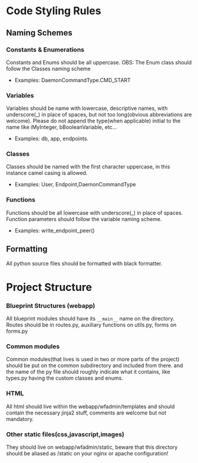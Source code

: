 # Code Styling Rules
## Naming Schemes
### Constants & Enumerations
Constants and Enums should be all uppercase.
OBS: The Enum class should follow the Classes naming scheme
- Examples: DaemonCommandType.CMD_START 
### Variables
Variables should be name with lowercase, descriptive names, with underscore(_) in place of spaces, but not too long(obvious abbreviations are welcome).
Please do not append the type(when applicable) initial to the name like iMyInteger, bBooleanVariable, etc...
- Examples: db, app, endpoints.
### Classes
Classes should be named with the first character uppercase, in this instance camel casing is allowed.
- Examples: User, Endpoint,DaemonCommandType
### Functions
Functions should be all lowercase with underscore(_) in place of spaces.
Function parameters should follow the variable naming scheme.
- Examples: write_endpoint_peer()
## Formatting
All python source files should be formatted with black formatter.
# Project Structure
### Blueprint Structures (webapp)
All blueprint modules should have its `__main__` name on the directory.
Routes should be in routes.py, auxiliary functions on utils.py, forms on forms.py
### Common modules
Common modules(that lives is used in two or more parts of the project) should be put on the common subdirectory and included from there.
and the name of the py file should roughly indicate what it contains, like types.py having the custom classes and enums.
### HTML
All html should live within the webapp/wfadmin/templates and should contain the necessary jinja2 stuff, comments are welcome but not mandatory.
### Other static files(css,javascript,images)
They should live on webapp/wfadmin/static, beware that this directory should be aliased as /static on your nginx or apache configuration!
